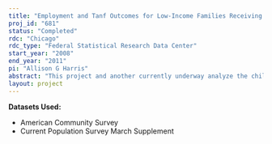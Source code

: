 ```yaml
---
title: "Employment and Tanf Outcomes for Low-Income Families Receiving Child Care Subsidies in Illinois, Maryland, and Minnesota:  Phases II and III"
proj_id: "681"
status: "Completed"
rdc: "Chicago"
rdc_type: "Federal Statistical Research Data Center"
start_year: "2008"
end_year: "2011"
pi: "Allison G Harris"
abstract: "This project and another currently underway analyze the child care subsidy (CCS) take-up decision and a range of employment and welfare outcomes among all low-income families in several states. The research seeks to improve the Census Bureau’s understanding of who uses the child-care subsidy and how the subsidy aids diﬀerent groups of low-income families in their quest for economic independence. The groups under study are those who currently receive cash assistance through the Temporary Assistance for Needy Families (TANF) program, those who have recently left TANF, and those who have had no recent contact with the TANF program. This project uses data from Illinois, Maryland, and Minnesota. The primary dataset to be used for this analysis, the Social Services Analysis File (SSAF), is an output of an internal Census Bureau project. The primary research questions are: (1) What are the factors related to child-care subsidy use among low-income working families who are eligible for the CCS through employment or training, and (2) what is the relationship between subsidy use and employment and welfare outcomes."
layout: project
---
```


**Datasets Used:**

  - American Community Survey 
  - Current Population Survey March Supplement 


